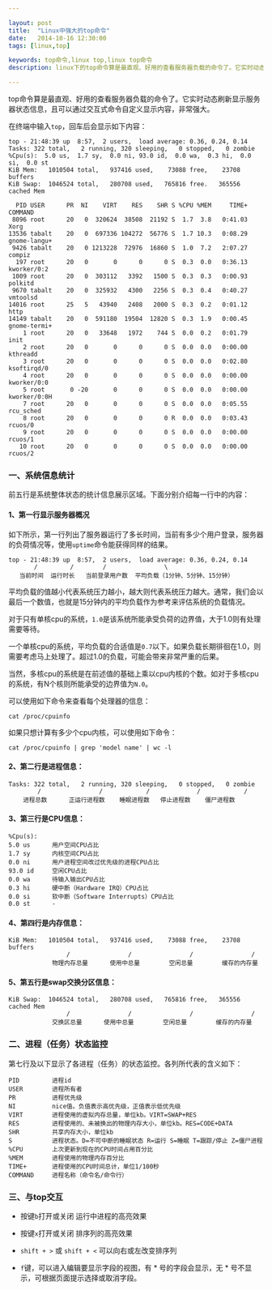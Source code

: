 ```yaml
---

layout: post
title:  "Linux中强大的top命令"
date:   2014-10-16 12:30:00
tags: [linux,top]

keywords: top命令,linux top,linux top命令
description: linux下的top命令算是最直观、好用的查看服务器负载的命令了。它实时动态刷新显示服务器状态信息，且可以通过交互式命令自定义显示内容，非常强大。

---
```



top命令算是最直观、好用的查看服务器负载的命令了。它实时动态刷新显示服务器状态信息，且可以通过交互式命令自定义显示内容，非常强大。

在终端中输入`top`，回车后会显示如下内容：


    top - 21:48:39 up  8:57,  2 users,  load average: 0.36, 0.24, 0.14
    Tasks: 322 total,   2 running, 320 sleeping,   0 stopped,   0 zombie
    %Cpu(s):  5.0 us,  1.7 sy,  0.0 ni, 93.0 id,  0.0 wa,  0.3 hi,  0.0 si,  0.0 st
    KiB Mem:   1010504 total,   937416 used,    73088 free,    23708 buffers
    KiB Swap:  1046524 total,   280708 used,   765816 free.   365556 cached Mem
    
      PID USER      PR  NI    VIRT    RES    SHR S %CPU %MEM     TIME+ COMMAND      
     8096 root      20   0  320624  38508  21192 S  1.7  3.8   0:41.03 Xorg         
    13536 tabalt    20   0  697336 104272  56776 S  1.7 10.3   0:08.29 gnome-langu+ 
     9426 tabalt    20   0 1213228  72976  16860 S  1.0  7.2   2:07.27 compiz       
      197 root      20   0       0      0      0 S  0.3  0.0   0:36.13 kworker/0:2  
     1009 root      20   0  303112   3392   1500 S  0.3  0.3   0:00.93 polkitd      
     9670 tabalt    20   0  325932   4300   2256 S  0.3  0.4   0:40.27 vmtoolsd     
    14016 root      25   5   43940   2408   2000 S  0.3  0.2   0:01.12 http         
    14149 tabalt    20   0  591180  19504  12820 S  0.3  1.9   0:00.45 gnome-termi+ 
        1 root      20   0   33648   1972    744 S  0.0  0.2   0:01.79 init         
        2 root      20   0       0      0      0 S  0.0  0.0   0:00.00 kthreadd     
        3 root      20   0       0      0      0 S  0.0  0.0   0:02.80 ksoftirqd/0  
        4 root      20   0       0      0      0 S  0.0  0.0   0:00.00 kworker/0:0  
        5 root       0 -20       0      0      0 S  0.0  0.0   0:00.00 kworker/0:0H 
        7 root      20   0       0      0      0 S  0.0  0.0   0:05.55 rcu_sched    
        8 root      20   0       0      0      0 R  0.0  0.0   0:03.43 rcuos/0      
        9 root      20   0       0      0      0 S  0.0  0.0   0:00.00 rcuos/1      
       10 root      20   0       0      0      0 S  0.0  0.0   0:00.00 rcuos/2 


### 一、系统信息统计

前五行是系统整体状态的统计信息展示区域。下面分别介绍每一行中的内容：


#### 1、第一行显示服务器概况

如下所示，第一行列出了服务器运行了多长时间，当前有多少个用户登录，服务器的负荷情况等，使用`uptime`命令能获得同样的结果。

    top - 21:48:39 up  8:57,  2 users,  load average: 0.36, 0.24, 0.14
           /         /        /                \
       当前时间  运行时长   当前登录用户数  平均负载（1分钟、5分钟、15分钟）

平均负载的值越小代表系统压力越小，越大则代表系统压力越大。通常，我们会以最后一个数值，也就是15分钟内的平均负载作为参考来评估系统的负载情况。

对于只有单核cpu的系统，`1.0`是该系统所能承受负荷的边界值，大于1.0则有处理需要等待。

一个单核cpu的系统，平均负载的合适值是`0.7`以下。如果负载长期徘徊在1.0，则需要考虑马上处理了。超过1.0的负载，可能会带来非常严重的后果。

当然，多核cpu的系统是在前述值的基础上乘以cpu内核的个数。如对于多核cpu的系统，有N个核则所能承受的边界值为`N.0`。


可以使用如下命令来查看每个处理器的信息：

    cat /proc/cpuinfo

如果只想计算有多少个cpu内核，可以使用如下命令：

    cat /proc/cpuinfo | grep 'model name' | wc -l


#### 2、第二行是进程信息：

    Tasks: 322 total,   2 running, 320 sleeping,   0 stopped,   0 zombie
            /                /            /             /            /
        进程总数      正运行进程数    睡眠进程数   停止进程数    僵尸进程数

#### 3、第三行是CPU信息：

    %Cpu(s):  
    5.0 us      用户空间CPU占比
    1.7 sy      内核空间CPU占比
    0.0 ni      用户进程空间改过优先级的进程CPU占比
    93.0 id     空闲CPU占比
    0.0 wa      待输入输出CPU占比
    0.3 hi      硬中断（Hardware IRQ）CPU占比
    0.0 si      软中断（Software Interrupts）CPU占比
    0.0 st      - 


#### 4、第四行是内存信息：

    KiB Mem:   1010504 total,   937416 used,    73088 free,    23708 buffers
                    /                /                /                /
                物理内存总量      使用中总量        空闲总量        缓存的内存量


#### 5、第五行是swap交换分区信息：

    KiB Swap:  1046524 total,   280708 used,   765816 free,   365556 cached Mem
                    /                /                /                /
                交换区总量      使用中总量        空闲总量        缓存的内存量


### 二、进程（任务）状态监控


第七行及以下显示了各进程（任务）的状态监控。各列所代表的含义如下：

    PID         进程id
    USER        进程所有者
    PR          进程优先级
    NI          nice值。负值表示高优先级，正值表示低优先级
    VIRT        进程使用的虚拟内存总量，单位kb。VIRT=SWAP+RES
    RES         进程使用的、未被换出的物理内存大小，单位kb。RES=CODE+DATA
    SHR         共享内存大小，单位kb
    S           进程状态。D=不可中断的睡眠状态 R=运行 S=睡眠 T=跟踪/停止 Z=僵尸进程
    %CPU        上次更新到现在的CPU时间占用百分比
    %MEM        进程使用的物理内存百分比
    TIME+       进程使用的CPU时间总计，单位1/100秒
    COMMAND     进程名称（命令名/命令行）


### 三、与top交互


* 按键`b`打开或关闭 运行中进程的高亮效果

* 按键`x`打开或关闭 排序列的高亮效果

* `shift + >` 或 `shift + <` 可以向右或左改变排序列

* `f`键，可以进入编辑要显示字段的视图，有 * 号的字段会显示，无 * 号不显示，可根据页面提示选择或取消字段。

    
	


 
